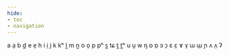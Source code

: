 ```yaml
---
hide:
- toc
- navigation
---
```

a
a̤
b
d̪
e
e̤
h
i
i̤
j
k
kʰ
l̪
m
n̪
o
o̤
p
pʰ
s̪
tɕ
t̪
t̪ʰ
u
ṳ
w
ŋ
ɒ
ɒ̤
ɔ
ɔ̤
ɛ
ɛ̤
ɤ
ɤ̤
ɯ
ɯ̤
ɲ
ʌ
ʌ̤
ʔ
